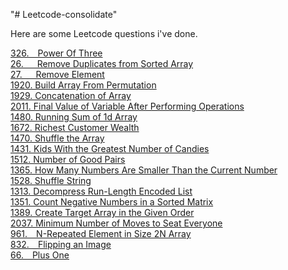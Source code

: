 "# Leetcode-consolidate"

Here are some Leetcode questions i've done. 
<!-- <a href="https://leetcode.com/problems/"></a> <br /> -->
<a href="https://leetcode.com/problems/power-of-three/">326.&emsp;Power Of Three</a> <br />
<a href="https://leetcode.com/problems/remove-duplicates-from-sorted-array/">26. &emsp; Remove Duplicates from Sorted Array</a> <br />
<a href="https://leetcode.com/problems/remove-element/ ">27.  &emsp;    Remove Element </a> <br />
<a href="https://leetcode.com/problems/build-array-from-permutation/">1920. Build Array From Permutation</a> <br />
<a href="https://leetcode.com/problems/concatenation-of-array/">1929. Concatenation of Array</a> <br />
<a href="https://leetcode.com/problems/final-value-of-variable-after-performing-operations">2011. Final Value of Variable After Performing Operations</a> <br />
<a href="https://leetcode.com/problems/running-sum-of-1d-array">1480. Running Sum of 1d Array</a> <br />
<a href="https://leetcode.com/problems/richest-customer-wealth">1672. Richest Customer Wealth</a> <br />
<a href="https://leetcode.com/problems/shuffle-the-array">1470. Shuffle the Array</a> <br />
<a href="https://leetcode.com/problems/kids-with-the-greatest-number-of-candies">1431. Kids With the Greatest Number of Candies</a> <br />
<a href="https://leetcode.com/problems/number-of-good-pairs">1512. Number of Good Pairs</a> <br />
<a href="https://leetcode.com/problems/how-many-numbers-are-smaller-than-the-current-number/">1365. How Many Numbers Are Smaller Than the Current Number</a> <br />
<a href="https://leetcode.com/problems/shuffle-string/">1528. Shuffle String</a> <br />
<a href="https://leetcode.com/problems/decompress-run-length-encoded-list/">1313. Decompress Run-Length Encoded List</a> <br />
<a href="https://leetcode.com/problems/count-negative-numbers-in-a-sorted-matrix/">1351. Count Negative Numbers in a Sorted Matrix</a> <br />
<a href="https://leetcode.com/problems/create-target-array-in-the-given-order/">1389. Create Target Array in the Given Order</a> <br />
<a href="https://leetcode.com/problems/minimum-number-of-moves-to-seat-everyone/">2037. Minimum Number of Moves to Seat Everyone</a> <br />
<a href="https://leetcode.com/problems/n-repeated-element-in-size-2n-array">961.&emsp;N-Repeated Element in Size 2N Array</a> <br />
<a href="https://leetcode.com/problems/flipping-an-image/">832.&emsp;Flipping an Image</a> <br />
<a href="https://leetcode.com/problems/plus-one/">66.&emsp;Plus One</a> <br />




